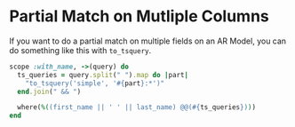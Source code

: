 # Partial Match on Mutliple Columns

If you want to do a partial match on multiple fields on an AR Model, you can do
something like this with `to_tsquery`.

``` ruby
scope :with_name, ->(query) do
  ts_queries = query.split(" ").map do |part|
    "to_tsquery('simple', '#{part}:*')"
  end.join(" && ")

  where(%((first_name || ' ' || last_name) @@(#{ts_queries})))
end
```

